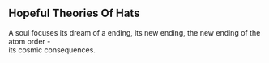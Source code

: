 Hopeful Theories Of Hats
------------------------
A soul focuses its dream of a ending, its new ending, the new ending of the atom order -  
its cosmic consequences.  
